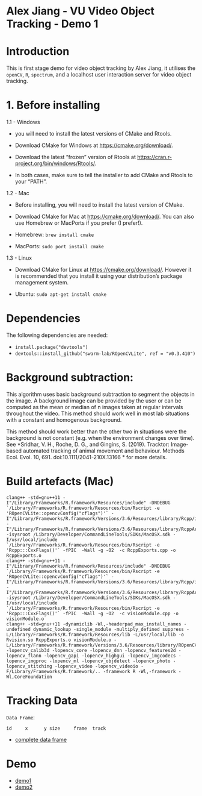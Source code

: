 # Alex Jiang - VU Video Object Tracking - Demo 1

# Introduction
  This is first stage demo for video object tracking by Alex Jiang, it utilises the `openCV`, `R`, `spectrum`, and a localhost user interaction server for video object tracking.

# 1. Before installing
1.1 - Windows

- you will need to install the latest versions of CMake and Rtools.

- Download CMake for Windows at https://cmake.org/download/.

- Download the latest “frozen” version of Rtools at https://cran.r-project.org/bin/windows/Rtools/.

- In both cases, make sure to tell the installer to add CMake and Rtools to your “PATH”.

1.2 - Mac

- Before installing, you will need to install the latest version of CMake.

- Download CMake for Mac at https://cmake.org/download/. You can also use Homebrew or MacPorts if you prefer (I prefer!).

- Homebrew: `brew install cmake`

- MacPorts: `sudo port install cmake`

1.3 - Linux

- Download CMake for Linux at https://cmake.org/download/. However it is recommended that you install it using your distribution’s package management system.

- Ubuntu: `sudo apt-get install cmake`

# Dependencies

The following dependencies are needed:

- `install.package("devtools")`
- `devtools::install_github("swarm-lab/ROpenCVLite", ref = "v0.3.410")`

# Background subtraction:

  This algorithm uses basic background subtraction to segment the objects in the image. A background image can be provided by the user or can be computed as the mean or median of n images taken at regular intervals throughout the video. This method should work well in most lab situations with a constant and homogenous background.
  
  This method should work better than the other two in situations were the background is not constant (e.g. when the environment changes over time). See *Sridhar, V. H., Roche, D. G., and Gingins, S. (2019). Tracktor: Image-based automated tracking of animal movement and behaviour. Methods Ecol. Evol. 10, 691. doi:10.1111/2041-210X.13166 * for more details.
  
# Build artefacts (Mac) 

  ```
  clang++ -std=gnu++11 -I"/Library/Frameworks/R.framework/Resources/include" -DNDEBUG `/Library/Frameworks/R.framework/Resources/bin/Rscript -e 'ROpenCVLite::opencvConfig("cflags")'` -I"/Library/Frameworks/R.framework/Versions/3.6/Resources/library/Rcpp/include" -I"/Library/Frameworks/R.framework/Versions/3.6/Resources/library/RcppArmadillo/include" -isysroot /Library/Developer/CommandLineTools/SDKs/MacOSX.sdk -I/usr/local/include `/Library/Frameworks/R.framework/Resources/bin/Rscript -e 'Rcpp:::CxxFlags()'` -fPIC  -Wall -g -O2  -c RcppExports.cpp -o RcppExports.o
clang++ -std=gnu++11 -I"/Library/Frameworks/R.framework/Resources/include" -DNDEBUG `/Library/Frameworks/R.framework/Resources/bin/Rscript -e 'ROpenCVLite::opencvConfig("cflags")'` -I"/Library/Frameworks/R.framework/Versions/3.6/Resources/library/Rcpp/include" -I"/Library/Frameworks/R.framework/Versions/3.6/Resources/library/RcppArmadillo/include" -isysroot /Library/Developer/CommandLineTools/SDKs/MacOSX.sdk -I/usr/local/include `/Library/Frameworks/R.framework/Resources/bin/Rscript -e 'Rcpp:::CxxFlags()'` -fPIC  -Wall -g -O2  -c visionModule.cpp -o visionModule.o
clang++ -std=gnu++11 -dynamiclib -Wl,-headerpad_max_install_names -undefined dynamic_lookup -single_module -multiply_defined suppress -L/Library/Frameworks/R.framework/Resources/lib -L/usr/local/lib -o Rvision.so RcppExports.o visionModule.o -L/Library/Frameworks/R.framework/Versions/3.6/Resources/library/ROpenCVLite/opencv/lib -lopencv_calib3d -lopencv_core -lopencv_dnn -lopencv_features2d -lopencv_flann -lopencv_gapi -lopencv_highgui -lopencv_imgcodecs -lopencv_imgproc -lopencv_ml -lopencv_objdetect -lopencv_photo -lopencv_stitching -lopencv_video -lopencv_videoio -F/Library/Frameworks/R.framework/.. -framework R -Wl,-framework -Wl,CoreFoundation
```

# Tracking Data
`Data Frame`:

```
id	   x	  y	size	 frame	track
```

- [complete data frame](https://github.com/pigfly/Video_Object_Detect/blob/master/tracks.csv)

# Demo
- [demo1](https://github.com/pigfly/Video_Object_Detect/blob/master/demo1.mov)
- [demo2](https://github.com/pigfly/Video_Object_Detect/blob/master/demo2.mov)
 


